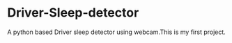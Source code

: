 # Driver-Sleep-detector
A python based Driver sleep detector using webcam.This is my first project.
